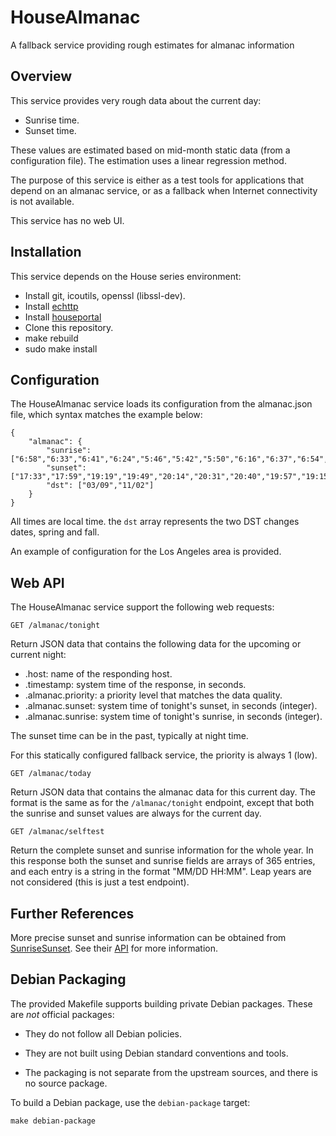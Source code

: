 # HouseAlmanac
A fallback service providing rough estimates for almanac information

## Overview

This service provides very rough data about the current day:

- Sunrise time.
- Sunset time.

These values are estimated based on mid-month static data (from a configuration file). The estimation uses a linear regression method.

The purpose of this service is either as a test tools for applications that depend on an almanac service, or as a fallback when Internet connectivity is not available.

This service has no web UI.

## Installation

This service depends on the House series environment:

* Install git, icoutils, openssl (libssl-dev).
* Install [echttp](https://github.com/pascal-fb-martin/echttp)
* Install [houseportal](https://github.com/pascal-fb-martin/houseportal)
* Clone this repository.
* make rebuild
* sudo make install

## Configuration

The HouseAlmanac service loads its configuration from the almanac.json file, which syntax matches the example below:

```
{
    "almanac": {
        "sunrise": ["6:58","6:33","6:41","6:24","5:46","5:42","5:50","6:16","6:37","6:54","6:28","6:49"],
        "sunset": ["17:33","17:59","19:19","19:49","20:14","20:31","20:40","19:57","19:15","19:33","17:04","17:08"],
        "dst": ["03/09","11/02"]
    }
}
```

All times are local time. the `dst` array represents the two DST changes dates, spring and fall.

An example of configuration for the Los Angeles area is provided.

## Web API

The HouseAlmanac service support the following web requests:

```
GET /almanac/tonight
```

Return JSON data that contains the following data for the upcoming or current
night:

- .host: name of the responding host.
- .timestamp: system time of the response, in seconds.
- .almanac.priority: a priority level that matches the data quality.
- .almanac.sunset: system time of tonight's sunset, in seconds (integer).
- .almanac.sunrise: system time of tonight's sunrise, in seconds (integer).

The sunset time can be in the past, typically at night time.

For this statically configured fallback service, the priority is always 1 (low).

```
GET /almanac/today
```

Return JSON data that contains the almanac data for this current day. The
format is the same as for the `/almanac/tonight` endpoint, except that both
the sunrise and sunset values are always for the current day.

```
GET /almanac/selftest
```

Return the complete sunset and sunrise information for the whole year. In this response both the sunset and sunrise fields are arrays of 365 entries, and each entry is a string in the format "MM/DD HH:MM". Leap years are not considered (this is just a test endpoint).

## Further References

More precise sunset and sunrise information can be obtained from [SunriseSunset](https://sunrise-sunset.org). See their [API](https://sunrise-sunset.org/api) for more information.

## Debian Packaging

The provided Makefile supports building private Debian packages. These are _not_ official packages:

- They do not follow all Debian policies.

- They are not built using Debian standard conventions and tools.

- The packaging is not separate from the upstream sources, and there is
  no source package.

To build a Debian package, use the `debian-package` target:

```
make debian-package
```

